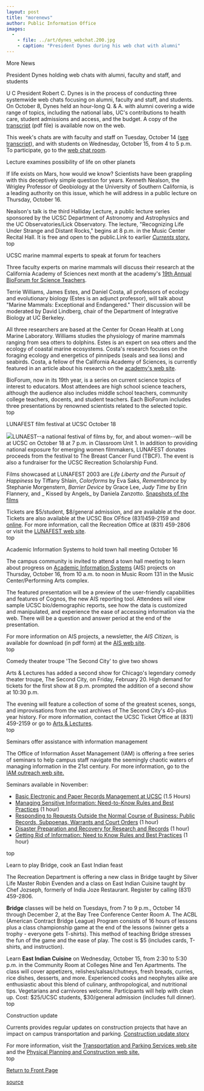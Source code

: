 ```yaml
---
layout: post
title: "morenews"
author: Public Information Office
images:
  -
    - file: ../art/dynes_webchat.200.jpg
    - caption: "President Dynes during his web chat with alumni"
---
```


More News

President Dynes holding web chats with alumni, faculty and staff, and students

U C President Robert C. Dynes is in the process of conducting three systemwide web chats focusing on alumni, faculty and staff, and students. On October 8, Dynes held an hour-long Q. & A. with alumni covering a wide range of topics, including the national labs, UC's contributions to health care, student admissions and access, and the budget. A copy of the [transcript][1] (pdf file) is available now on the web.

This week's chats are with faculty and staff on Tuesday, October 14 ([see transcript][2]), and with students on Wednesday, October 15, from 4 to 5 p.m. To participate, go to the [web chat room][3].

Lecture examines possibility of life on other planets

If life exists on Mars, how would we know? Scientists have been grappling with this deceptively simple question for years. Kenneth Nealson, the Wrigley Professor of Geobiology at the University of Southern California, is a leading authority on this issue, which he will address in a public lecture on Thursday, October 16.  

Nealson's talk is the third Halliday Lecture, a public lecture series sponsored by the UCSC Department of Astronomy and Astrophysics and the UC Observatories/Lick Observatory. The lecture, "Recognizing Life Under Strange and Distant Rocks," begins at 8 p.m. in the Music Center Recital Hall. It is free and open to the public.Link to earlier [_Currents_ story.][4]  
top

UCSC marine mammal experts to speak at forum for teachers

Three faculty experts on marine mammals will discuss their research at the California Academy of Sciences next month at the academy's [19th Annual BioForum for Science Teachers][5].   

Terrie Williams, James Estes, and Daniel Costa, all professors of ecology and evolutionary biology (Estes is an adjunct professor), will talk about "Marine Mammals: Exceptional and Endangered." Their discussion will be moderated by David Lindberg, chair of the Department of Integrative Biology at UC Berkeley.   

All three researchers are based at the Center for Ocean Health at Long Marine Laboratory. Williams studies the physiology of marine mammals ranging from sea otters to dolphins. Estes is an expert on sea otters and the ecology of coastal marine ecosystems. Costa's research focuses on the foraging ecology and energetics of pinnipeds (seals and sea lions) and seabirds. Costa, a fellow of the California Academy of Sciences, is currently featured in an article about his research on the [academy's web site][6].   

BioForum, now in its 19th year, is a series on current science topics of interest to educators. Most attendees are high school science teachers, although the audience also includes middle school teachers, community college teachers, docents, and student teachers. Each BioForum includes three presentations by renowned scientists related to the selected topic.  
top

LUNAFEST film festival at UCSC October 18

![][7]LUNAEST--a national festival of films by, for, and about women--will be at UCSC on October 18 at 7 p.m. in Classroom Unit 1. In addition to providing national exposure for emerging women filmmakers, LUNAFEST donates proceeds from the festival to The Breast Cancer Fund (TBCF). The event is also a fundraiser for the UCSC Recreation Scholarship Fund.

Films showcased at LUNAFEST 2003 are _Life Liberty and the Pursuit of Happiness_ by Tiffany Shlain, _Colorforms_ by Eva Saks, _Remembrance_ by Stephanie Morgenstern, _Barrier Device_ by Grace Lee, _Judy Time_ by Erin Flannery, and _ Kissed by Angels_ by Daniela Zanzotto. [Snapshots of the films][8]

Tickets are $5/student, $8/general admission, and are available at the door. Tickets are also available at the UCSC Box OFfice (831)459-2159 and [online][9]. For more information, call the Recreation Office at (831) 459-2806  
or visit the [LUNAFEST web site][9].  
top

Academic Information Systems to hold town hall meeting October 16

The campus community is invited to attend a town hall meeting to learn about progress on [Academic Information Systems][10] (AIS) projects on Thursday, October 16, from 10 a.m. to noon in Music Room 131 in the Music Center/Performing Arts complex.

The featured presentation will be a preview of the user-friendly capabilities and features of Cognos, the new AIS reporting tool. Attendees will view sample UCSC bio/demographic reports, see how the data is customized and manipulated, and experience the ease of accessing information via the web. There will be a question and answer period at the end of the presentation.  

For more information on AIS projects, a newsletter, the _AIS Citizen,_ is available for download (in pdf form) at the [AIS web site][10].   
top

Comedy theater troupe 'The Second City' to give two shows

Arts & Lectures has added a second show for Chicago's legendary comedy theater troupe, The Second City, on Friday, February 20. High demand for tickets for the first show at 8 p.m. prompted the addition of a second show at 10:30 p.m.

The evening will feature a collection of some of the greatest scenes, songs, and improvisations from the vast archives of The Second City's 40-plus year history. For more information, contact the UCSC Ticket Office at (831) 459-2159 or go to [Arts & Lectures][11].  
top

Seminars offer assistance with information management

The Office of Information Asset Management (IAM) is offering a free series of seminars to help campus staff navigate the seemingly chaotic waters of managing information in the 21st century. For more information, go to the[ IAM outreach web site.][12]

Seminars available in November:

* [Basic Electronic and Paper Records Management at UCSC][13] (1.5 Hours)
* [Managing Sensitive Information: Need-to-Know Rules and Best Practices][14] (1 hour)  
* [Responding to Requests Outside the Normal Course of Business: Public ][15][Records, Subpoenas, Warrants and Court Orders][15] (1 hour)   
* [Disaster Preparation and Recovery for Research and Records][16] (1 hour)   
* [Getting Rid of Information: Need to Know Rules and Best Practices][17] (1 hour)  

top

Learn to play Bridge, cook an East Indian feast

The Recreation Department is offering a new class in Bridge taught by Silver Life Master Robin Evenden and a class on East Indian Cuisine taught by Chef Jozseph, formerly of India Joze Restaurant. Register by calling (831) 459-2806.

**Bridge** classes will be held on Tuesdays, from 7 to 9 p.m., October 14 through December 2, at the Bay Tree Conference Center Room A. The ACBL (American Contract Bridge League) Program consists of 16 hours of lessons plus a class championship game at the end of the lessons (winner gets a trophy - everyone gets T-shirts). This method of teaching Bridge stresses the fun of the game and the ease of play. The cost is $5 (includes cards, T-shirts, and instruction).

Learn **East Indian Cuisine** on Wednesday, October 15, from 2:30 to 5:30 p.m. in the Community Room at Colleges Nine and Ten Apartments. The class will cover appetizers, relishes/salsas/chutneys, fresh breads, curries, rice dishes, desserts, and more. Experienced cooks and neophytes alike are enthusiastic about this blend of culinary, anthropological, and nutritional tips. Vegetarians and carnivores welcome. Participants will help with clean up. Cost: $25/UCSC students, $30/general admission (includes full dinner).  
top   

Construction update

Currents provides regular updates on construction projects that have an impact on campus transportation and parking. [Construction update story][18]

For more information, visit the [Transportation and Parking Services web site][19] and the [Physical Planning and Construction web site.  
][20]top  

[Return to Front Page][21]  

[1]: http://www.universityofcalifornia.edu/news/webchats/alumnitranscript.pdf
[2]: http://www.universityofcalifornia.edu/news/webchats/emptranscript.pdf
[3]: http://www.universityofcalifornia.edu/newpresident/preschat.html
[4]: http://currents.ucsc.edu/03-04/10-06/halliday.html
[5]: http://www.basa.info/pub/basa_res/13
[6]: http://www.calacademy.org/science_now/academy_research.html
[7]: ../art/lunafest.140.jpg
[8]: http://www.lunabar.com/lunafest/article.cgi?ID=7
[9]: http://www.lunabar.com/lunafest
[10]: http://ais.ucsc.edu/
[11]: http://events.ucsc.edu/artslecs/ARTISTS.03-04/SecondCity.html
[12]: http://www2.ucsc.edu/iam/Outreach/seminars/index.htm
[13]: http://www2.ucsc.edu/iam/Outreach/seminars/Basic.htm
[14]: http://www2.ucsc.edu/iam/Outreach/seminars/Sensitive_Info.htm
[15]: http://www2.ucsc.edu/iam/Outreach/seminars/Requests_for_Info.htm
[16]: http://www2.ucsc.edu/iam/Outreach/seminars/Disaster_Prep.htm
[17]: http://www2.ucsc.edu/iam/Outreach/seminars/Diposal_of_Info.htm
[18]: http://www.ucsc.edu/about/construction_plans.html
[19]: http://www2.ucsc.edu/taps/
[20]: http://www2.ucsc.edu/ppc/
[21]: http://currents.ucsc.edu/

[source](http://www1.ucsc.edu/currents/03-04/10-13/morenews.html "Permalink to morenews")
